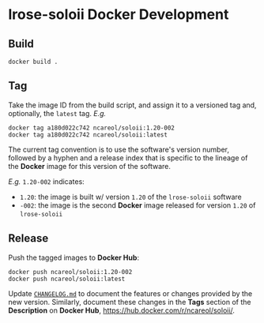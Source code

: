 # lrose-soloii Docker Development

## Build

```
docker build .
```

## Tag

Take the image ID from the build script, and assign it to a versioned tag and, optionally, the `latest` tag. *E.g.*

```
docker tag a180d022c742 ncareol/soloii:1.20-002
docker tag a180d022c742 ncareol/soloii:latest
```

The current tag convention is to use the software's version number, followed by a hyphen and a release index that is specific to the lineage of the **Docker** image for this version of the software.

*E.g.* `1.20-002` indicates:

- `1.20`: the image is built w/ version `1.20` of the `lrose-soloii` software
- `-002`: the image is the second **Docker** image released for version `1.20` of `lrose-soloii`

## Release

Push the tagged images to **Docker Hub**:

```
docker push ncareol/soloii:1.20-002
docker push ncareol/soloii:latest
```

Update [`CHANGELOG.md`](CHANGELOG.md) to document the features or changes provided by the new version. Similarly, document these changes in the **Tags** section of the **Description** on **Docker Hub**, <https://hub.docker.com/r/ncareol/soloii/>.

